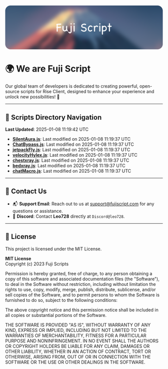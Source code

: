 ![Banner](.github/b.webp)

# 🌍 **We are Fuji Script**

Our global team of developers is dedicated to creating powerful, open-source scripts for Rise Client, designed to enhance your experience and unlock new possibilities! 🌟

---
<!-- SCRIPTS_NAVIGATION_START -->
## 📂 **Scripts Directory Navigation**

**Last Updated**: 2025-01-08 11:19:42 UTC

- **[SilentAura.js](scripts/SilentAura.js)**: Last modified on 2025-01-08 11:19:37 UTC
- **[ChatBypass.js](scripts/ChatBypass.js)**: Last modified on 2025-01-08 11:19:37 UTC
- **[jetpackFly.js](scripts/jetpackFly.js)**: Last modified on 2025-01-08 11:19:37 UTC
- **[velocityHylex.js](scripts/velocityHylex.js)**: Last modified on 2025-01-08 11:19:37 UTC
- **[chestxray.js](scripts/chestxray.js)**: Last modified on 2025-01-08 11:19:37 UTC
- **[bedxray.js](scripts/bedxray.js)**: Last modified on 2025-01-08 11:19:37 UTC
- **[chatMacro.js](scripts/chatMacro.js)**: Last modified on 2025-01-08 11:19:37 UTC

<!-- SCRIPTS_NAVIGATION_END -->

---

## 💬 **Contact Us**  
- 📬 **Support Email**: Reach out to us at [support@fujiscript.com](mailto:support@fujiscript.com) for any questions or assistance.  
- 💬 **Discord**: Contact **Leo728** directly at `Discord@leo728`.

---

## 📜 **License**

This project is licensed under the MIT License.  

**MIT License**  
Copyright (c) 2023 Fuji Scripts  

Permission is hereby granted, free of charge, to any person obtaining a copy of this software and associated documentation files (the "Software"), to deal in the Software without restriction, including without limitation the rights to use, copy, modify, merge, publish, distribute, sublicense, and/or sell copies of the Software, and to permit persons to whom the Software is furnished to do so, subject to the following conditions:  

The above copyright notice and this permission notice shall be included in all copies or substantial portions of the Software.  

THE SOFTWARE IS PROVIDED "AS IS", WITHOUT WARRANTY OF ANY KIND, EXPRESS OR IMPLIED, INCLUDING BUT NOT LIMITED TO THE WARRANTIES OF MERCHANTABILITY, FITNESS FOR A PARTICULAR PURPOSE AND NONINFRINGEMENT. IN NO EVENT SHALL THE AUTHORS OR COPYRIGHT HOLDERS BE LIABLE FOR ANY CLAIM, DAMAGES OR OTHER LIABILITY, WHETHER IN AN ACTION OF CONTRACT, TORT OR OTHERWISE, ARISING FROM, OUT OF OR IN CONNECTION WITH THE SOFTWARE OR THE USE OR OTHER DEALINGS IN THE SOFTWARE.  
